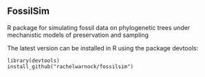 ## FossilSim

R package for simulating fossil data on phylogenetic trees under mechanistic models of preservation and sampling

The latest version can be installed in R using the package devtools:

    library(devtools)
    install_github("rachelwarnock/fossilsim")

